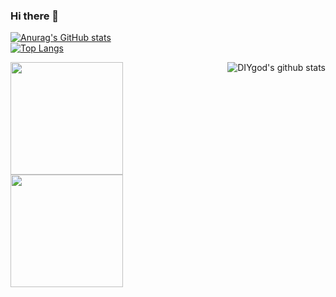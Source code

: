 ### Hi there 👋

<!--
**hszzz/hszzz** is a ✨ _special_ ✨ repository because its `README.md` (this file) appears on your GitHub profile.

Here are some ideas to get you started:

- 🔭 I’m currently working on ...
- 🌱 I’m currently learning ...
- 👯 I’m looking to collaborate on ...
- 🤔 I’m looking for help with ...
- 💬 Ask me about ...
- 📫 How to reach me: ...
- 😄 Pronouns: ...
- ⚡ Fun fact: ...
-->
[![Anurag's GitHub stats](https://github-readme-stats.vercel.app/api?username=hszzz&show_icons=true)](https://github.com/anuraghazra/github-readme-stats)  
[![Top Langs](https://github-readme-stats.vercel.app/api/top-langs/?username=hszzz&layout=compact)](https://github.com/anuraghazra/github-readme-stats)


<img align="right" src="https://github-readme-stats.vercel.app/api?username=hszzz&show_icons=true&icon_color=0366d6&bg_color=ffffff&hide_title=true&hide=contribs&include_all_commits=true" alt="DIYgod's github stats"/>

<a target="_blank" rel="noopener external nofollow noreferrer" href="https://github.com/hszzz">
  <img height="180em" src="https://github-readme-stats.vercel.app/api?username=hszzz&amp;theme=buefy&amp;show_icons=true">
  <img height="180em" src="https://github-readme-stats.vercel.app/api/top-langs/?username=hszzz&amp;theme=buefy&amp;layout=compact">
</a>
